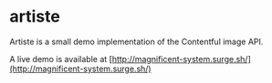 # artiste
Artiste is a small demo implementation of the Contentful image API.

A live demo is available at [http://magnificent-system.surge.sh/](http://magnificent-system.surge.sh/)
